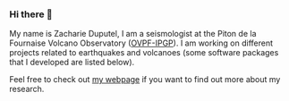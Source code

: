 ### Hi there 👋

My name is Zacharie Duputel, I am a seismologist at the Piton de la Fournaise Volcano Observatory ([OVPF-IPGP](https://www.ipgp.fr/observation/ovs/ovpf)). 
I am working on different projects related to earthquakes and volcanoes (some software packages that I developed are listed below).

Feel free to check out [my webpage](https://zduputel.github.io) if you want to find out more about my research.

<!--
**zduputel/zduputel** is a ✨ _special_ ✨ repository because its `README.md` (this file) appears on your GitHub profile.

Here are some ideas to get you started:

- 🔭 I’m currently working on ...
- 🌱 I’m currently learning ...
- 👯 I’m looking to collaborate on ...
- 🤔 I’m looking for help with ...
- 💬 Ask me about ...
- 📫 How to reach me: ...
- 😄 Pronouns: ...
- ⚡ Fun fact: ...
-->

